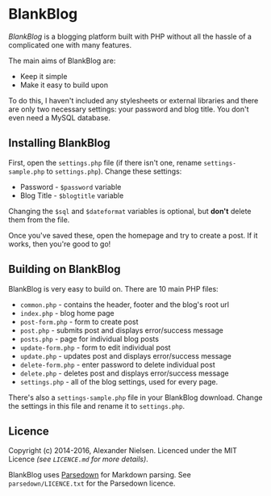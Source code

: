 # BlankBlog

*BlankBlog* is a blogging platform built with PHP without all the hassle of a complicated one with many features.

The main aims of BlankBlog are:

- Keep it simple
- Make it easy to build upon

To do this, I haven't included any stylesheets or external libraries and there are only two necessary settings: your password and blog title. You don't even need a MySQL database.

## Installing BlankBlog

First, open the `settings.php` file (if there isn't one, rename `settings-sample.php` to `settings.php`). Change these settings:

- Password - `$password` variable
- Blog Title - `$blogtitle` variable

Changing the `$sql` and `$dateformat` variables is optional, but **don't** delete them from the file.

Once you've saved these, open the homepage and try to create a post. If it works, then you're good to go!

## Building on BlankBlog

BlankBlog is very easy to build on. There are 10 main PHP files:

- `common.php` - contains the header, footer and the blog's root url
- `index.php` - blog home page
- `post-form.php` - form to create post
- `post.php` - submits post and displays error/success message
- `posts.php` - page for individual blog posts
- `update-form.php` - form to edit individual post
- `update.php` - updates post and displays error/success message
- `delete-form.php` - enter password to delete individual post
- `delete.php` - deletes post and displays error/success message
- `settings.php` - all of the blog settings, used for every page.

There's also a `settings-sample.php` file in your BlankBlog download. Change the settings in this file and rename it to `settings.php`.

## Licence

Copyright (c) 2014-2016, Alexander Nielsen. Licenced under the MIT Licence *(see `LICENCE.md` for more details)*.

BlankBlog uses [Parsedown](http://parsedown.org) for Markdown parsing. See `parsedown/LICENCE.txt` for the Parsedown licence.
